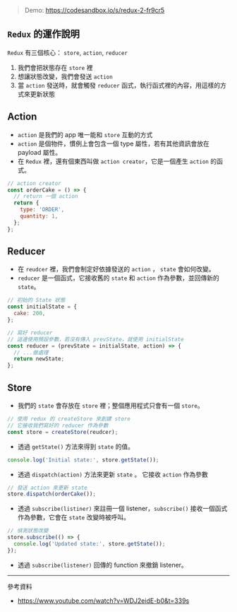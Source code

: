 > Demo: https://codesandbox.io/s/redux-2-fr9cr5

## `Redux` 的運作說明

`Redux` 有三個核心： `store`, `action`, `reducer`

1. 我們會把狀態存在 `store` 裡
2. 想讓狀態改變，我們會發送 `action`
3. 當 `action` 發送時，就會觸發 `reducer` 函式，執行函式裡的內容，用這樣的方式來更新狀態

## Action

- `action` 是我們的 app 唯一能和 `store` 互動的方式
- `action` 是個物件，慣例上會包含一個 type 屬性，若有其他資訊會放在 payload 屬性。
- 在 `Redux` 裡，還有個東西叫做 `action creator`，它是一個產生 `action` 的函式。

```javascript
// action creator
const orderCake = () => {
  // return 一個 action
  return {
    type: 'ORDER',
    quantity: 1,
  };
};
```

## Reducer

- 在 `reudcer` 裡，我們會制定好依據發送的 `action` ， `state` 會如何改變。
- `reducer` 是一個函式，它接收舊的 `state` 和 `action` 作為參數，並回傳新的 `state`。

```javascript
// 初始的 State 狀態
const initialState = {
  cake: 200,
};

// 寫好 reducer
// 這邊使用預設參數，若沒有傳入 prevState，就使用 initialState
const reducer = (prevState = initialState, action) => {
  // ...做處理
  return newState;
};
```

## Store

- 我們的 `state` 會存放在 `store` 裡；整個應用程式只會有一個 `store`。

```javascript
// 使用 redux 的 createStore 來創建 store
// 它接收我們寫好的 reducer 作為參數
const store = createStore(reudcer);
```

- 透過 `getState()` 方法來得到 `state` 的值。

```javascript
console.log('Initial state:', store.getState());
```

- 透過 `dispatch(action)` 方法來更新 `state` 。
  它接收 `action` 作為參數

```javascript
// 發送 action 來更新 state
store.dispatch(orderCake());
```

- 透過 `subscribe(listiner)` 來註冊一個 listener，`subscribe()` 接收一個函式作為參數，它會在 `state` 改變時被呼叫。

```javascript
// 偵測狀態改變
store.subscribe(() => {
  console.log('Updated state:', store.getState());
});
```

- 透過 `subscribe(listener)` 回傳的 function 來撤銷 listener。

---

參考資料
- https://www.youtube.com/watch?v=WDJ2eidE-b0&t=339s
